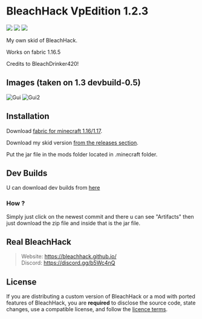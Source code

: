 
# BleachHack VpEdition 1.2.3 
![](https://img.shields.io/tokei/lines/github/HerraVp/bleachhack-VpEdition?style=flat-square)
![](https://img.shields.io/github/last-commit/HerraVp/bleachhack-VpEdition?style=flat-square)
![](https://img.shields.io/badge/daily%20commit-maybeKEKW-red?style=flat-square)

My own skid of BleachHack.


Works on fabric 1.16.5 

Credits to BleachDrinker420!

## Images (taken on 1.3 devbuild-0.5)
![Gui](https://cdn.discordapp.com/attachments/817859390882709515/847927647987695646/java_20ffjyVqLM.png)
![Gui2](https://cdn.discordapp.com/attachments/817859390882709515/847927626870161418/java_k2xpaQ26VQ.png)

## Installation
Download [fabric for minecraft 1.16/1.17](https://fabricmc.net/use/).

Download my skid version [from the releases section](https://github.com/HerraVp/BleachHack-VpEdition/releases).

Put the jar file in the mods folder located in .minecraft folder.

## Dev Builds

U can download dev builds from [here](https://github.com/HerraVp/BleachHack-VpEdition/actions)

### How ? 
Simply just click on the newest commit and there u can see "Artifacts" then just download the zip file and inside that is the jar file.

## Real BleachHack
> Website: https://bleachhack.github.io/  
> Discord: https://discord.gg/b5Wc4nQ


## License

If you are distributing a custom version of BleachHack or a mod with ported features of BleachHack, you are **required** to disclose the source code, state changes, use a compatible license, and follow the [licence terms](https://github.com/BleachDrinker420/bleachhack-1.14/blob/master/LICENSE).
